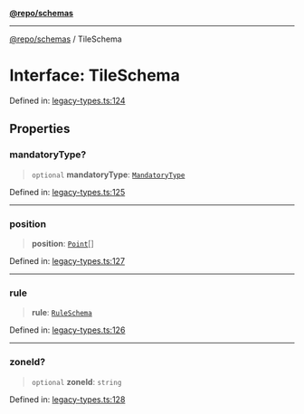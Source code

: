 [**@repo/schemas**](../README.md)

***

[@repo/schemas](../README.md) / TileSchema

# Interface: TileSchema

Defined in: [legacy-types.ts:124](https://github.com/alexqguo/drinking-board-game-v3/blob/c1651f3f11d4ae3776e0b160a33032601da6e0ad/packages/schemas/src/legacy-types.ts#L124)

## Properties

### mandatoryType?

> `optional` **mandatoryType**: [`MandatoryType`](../enumerations/MandatoryType.md)

Defined in: [legacy-types.ts:125](https://github.com/alexqguo/drinking-board-game-v3/blob/c1651f3f11d4ae3776e0b160a33032601da6e0ad/packages/schemas/src/legacy-types.ts#L125)

***

### position

> **position**: [`Point`](Point.md)[]

Defined in: [legacy-types.ts:127](https://github.com/alexqguo/drinking-board-game-v3/blob/c1651f3f11d4ae3776e0b160a33032601da6e0ad/packages/schemas/src/legacy-types.ts#L127)

***

### rule

> **rule**: [`RuleSchema`](../type-aliases/RuleSchema.md)

Defined in: [legacy-types.ts:126](https://github.com/alexqguo/drinking-board-game-v3/blob/c1651f3f11d4ae3776e0b160a33032601da6e0ad/packages/schemas/src/legacy-types.ts#L126)

***

### zoneId?

> `optional` **zoneId**: `string`

Defined in: [legacy-types.ts:128](https://github.com/alexqguo/drinking-board-game-v3/blob/c1651f3f11d4ae3776e0b160a33032601da6e0ad/packages/schemas/src/legacy-types.ts#L128)
